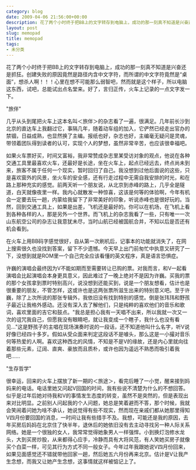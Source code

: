 ```yaml
---
category: blog
date: 2009-04-06 21:56:00+00:00
description: 花了两个小时终于把BB上的文字转存到电脑上，成功的那一刻真不知道是兴奋还是抓狂。
layout: post
slug: memopad
title: memopad
tags:
- 未分类
---
```


花了两个小时终于把BB上的文字转存到电脑上，成功的那一刻真不知道是兴奋还是抓狂。创建失败的原因竟然是路径内含中文字符，而所谓的中文字符竟然是“桌面”，想杀人啊！！！心里在想不可能那么弱智吧，然而就是这个样子，所以电脑这东西，试吧，总能试出点名堂来。好了，言归正传，火车上记录的一点文字发一下。  
  
"旅伴"  
  
几乎从头到尾把火车上这本名叫＜旅伴＞的杂志看了一遍，很满足。几年前长沙到北京的直达车上我翻过它，事隔几年，随着动车组的加入，它俨然已经走出官办的禁锢，日益成熟，也显然换了主编。报纸也好，杂志也好，主编毫无疑问是灵魂，带领着团队得到读者的认可，实现个人的梦想，虽然非常辛苦，也应该很幸福吧。  
  
如果火车票好买，时间又富裕，我非常赞成杂志里某受访对象的观点，他说在各种交通工具里最喜欢火车，还最好是长途，坐在火车上，起点已经远去，终点尚未到来，旅客不属于任何一个现实，暂时回归了自己。我没想到过他后面说的这些，只是喜欢窗外的风景，坐火车的安全感，还有行走过程中无需自我安排的时光，和在路上那种充实的感觉。前两天听一个朋友说，从北京到赤峰的路上，几乎全是隧道，白天就像夜里一样。我内心就散发一种惊喜，这该是何等的体验啊，今年有机会一定要去玩一趟，内蒙给我留下了非常美好的印象，听说赤峰也是很好玩的。当然，回到交通工具上，如果是出差，飞机还是最好的。你可以在机场，在飞机上看到各种各样的人，那是另外一个世界。而飞机上的杂志我看了一些，只有唯一一次山东航空公司的杂志让我意犹未尽，当时山航已经被国航合并，不知以后是否还有机会看到。  
  
在火车上用BB码字感觉很好，自从第一次刷机后，记事本的功能就消失了，在网上搜索很久也没找到答案，留下不少遗憾。今天早上出门前匆忙中执意又研究了一下，没想到就是ROM里一个自己完全应该看懂的英文程序，真是语言恐惧症。  
  
许巍的演唱会最终因为V不能如期而至需要转让已购的票。对我而言，和V一起看演唱会比起演唱会本身更具意义，因此难过了一晚上绝对不是因为许巍。买我的票的那个女孩拿到票时特别高兴，说没想到还能买到，说是一个朋友想看，估计也是很重要的朋友，不管怎样，这或许也是这两张票所滋生出来的特别意义吧。至于许巍，除了上次所说的那张专辑外，我依旧没有找到特别的感觉。倒是张玮玮和野孩子最近让我格外感动。还没有深入去了解他们，只是纯粹的喜欢他们的音乐和歌词，喜欢里面的吉它和鼓点。"我总是担心我有一天唱不出来，所以我就一次又一次的诅咒我自己，但愿我没有眼睛吧，就让我变成一个瞎子，我什么也没有看见…"这是野孩子的主唱在现场演奏时说的一段话，还不知道他叫什么名字，听V说好像已经四十多岁。假如从受众面来判定这段话不是噱头，那么这是一小撮对音乐何等热爱的人啊。喜欢这种西北的风情，不知是不是V的缘故，还是内心里就向往着那些元素，辽阔、直爽、豪放而且质朴，或许也因为遥远不熟悉而吸引着我吧……  
  
"生存哲学"  
  
很幸运，回来的火车上摆放了新一期的＜旅途＞，看完后睡了一小觉，醒来接到妈妈来的电话。电话里她又问起V回国的时间，我有些说不清楚为什么的不想回答。似乎是过年后她对待我和V的事情发生态度的转变，虽然不是突然的，但是表现出来对比明显。之前别人问起我的个人问题，她总是笑着避而不答，那个时候，我就会笑闹着问她为啥不承认，她说觉得有些不现实，然而现在亲戚们都从她那里得知V四月份要回国的消息，一时间让我有些措手不及。我想，可能还是我的原因，去年买房后妈妈在北京住了快半年，退休后的她依旧没有去主动寻找另一种人际关系网络。她是一个很独的女人，我常常觉得她象男人一样强悍。小到换灯泡修水龙头，大到买房炒股，从来都得心应手，冷静而具有大将风范，有人笑她买房子就像买个白菜一样，可见其行为方式不同一般女子。今年过年我跟她说V四月份回来，如果见面感觉还不错就带他回家一趟，然后她五六月份再来北京。估计是V让我产生念想，而我又让她产生念想，这事情就这样被惦记上了。
